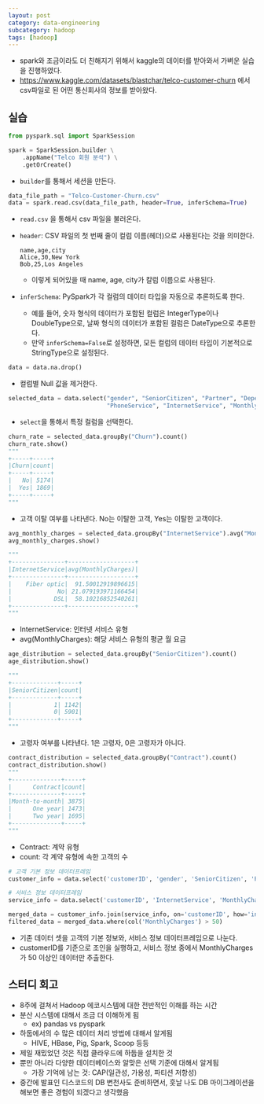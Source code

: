 ```yaml
---
layout: post
category: data-engineering
subcategory: hadoop
tags: [hadoop]
---
```


- spark와 조금이라도 더 친해지기 위해서 kaggle의 데이터를 받아와서 가벼운 실습을 진행하였다.
- https://www.kaggle.com/datasets/blastchar/telco-customer-churn 에서 csv파일로 된 어떤 통신회사의 정보를 받아왔다.

## 실습

```python
from pyspark.sql import SparkSession

spark = SparkSession.builder \
    .appName("Telco 회원 분석") \
    .getOrCreate()
```

- `builder`를 통해서 세션을 만든다.

```python
data_file_path = "Telco-Customer-Churn.csv"
data = spark.read.csv(data_file_path, header=True, inferSchema=True)
```
- `read.csv` 을 통해서 csv 파일을 불러온다.
- `header`: CSV 파일의 첫 번째 줄이 컬럼 이름(헤더)으로 사용된다는 것을 의미한다.
    
    ```
    name,age,city
    Alice,30,New York
    Bob,25,Los Angeles
    ```

    - 이렇게 되어있을 때 name, age, city가 칼럼 이름으로 사용된다.

- `inferSchema`: PySpark가 각 컬럼의 데이터 타입을 자동으로 추론하도록 한다.
    - 예를 들어, 숫자 형식의 데이터가 포함된 컬럼은 IntegerType이나 DoubleType으로, 날짜 형식의 데이터가 포함된 컬럼은 DateType으로 추론한다.
    - 만약 `inferSchema=False`로 설정하면, 모든 컬럼의 데이터 타입이 기본적으로 StringType으로 설정된다.

```python
data = data.na.drop()
```

- 컬럼별 Null 값을 제거한다.

```python
selected_data = data.select("gender", "SeniorCitizen", "Partner", "Dependents", "tenure", 
                            "PhoneService", "InternetService", "MonthlyCharges", "TotalCharges", "Churn", "Constract")
```

- `select`을 통해서 특정 컬럼을 선택한다.

```python
churn_rate = selected_data.groupBy("Churn").count()
churn_rate.show()
"""
+-----+-----+
|Churn|count|
+-----+-----+
|   No| 5174|
|  Yes| 1869|
+-----+-----+
"""
```

- 고객 이탈 여부를 나타낸다. No는 이탈한 고객, Yes는 이탈한 고객이다.

```python
avg_monthly_charges = selected_data.groupBy("InternetService").avg("MonthlyCharges")
avg_monthly_charges.show()

"""
+---------------+-------------------+
|InternetService|avg(MonthlyCharges)|
+---------------+-------------------+
|    Fiber optic|  91.50012919896615|
|             No| 21.079193971166454|
|            DSL|  58.10216852540261|
+---------------+-------------------+
"""
```

- InternetService: 인터넷 서비스 유형
- avg(MonthlyCharges): 해당 서비스 유형의 평균 월 요금

```python
age_distribution = selected_data.groupBy("SeniorCitizen").count()
age_distribution.show()

"""
+-------------+-----+
|SeniorCitizen|count|
+-------------+-----+
|            1| 1142|
|            0| 5901|
+-------------+-----+
"""
```

- 고령자 여부를 나타낸다. 1은 고령자, 0은 고령자가 아니다.


```python
contract_distribution = selected_data.groupBy("Contract").count()
contract_distribution.show()
"""
+--------------+-----+
|      Contract|count|
+--------------+-----+
|Month-to-month| 3875|
|      One year| 1473|
|      Two year| 1695|
+--------------+-----+ 
"""
```

- Contract: 계약 유형
- count: 각 계약 유형에 속한 고객의 수

```python
# 고객 기본 정보 데이터프레임
customer_info = data.select('customerID', 'gender', 'SeniorCitizen', 'Partner', 'Dependents')

# 서비스 정보 데이터프레임
service_info = data.select('customerID', 'InternetService', 'MonthlyCharges', 'TotalCharges')

merged_data = customer_info.join(service_info, on='customerID', how='inner')
filtered_data = merged_data.where(col('MonthlyCharges') > 50)
```

- 기존 데이터 셋을 고객의 기본 정보와, 서비스 정보 데이터프레임으로 나눈다.
- customerID를 기준으로 조인을 실행하고, 서비스 정보 중에서 MonthlyCharges가 50 이상인 데이터만 추출한다.


## 스터디 회고
- 8주에 걸쳐서 Hadoop 에코시스템에 대한 전반적인 이해를 하는 시간
- 분산 시스템에 대해서 조금 더 이해하게 됨
    - ex) pandas vs pyspark
- 하둡에서의 수 많은 데이터 처리 방법에 대해서 알게됨
    - HIVE, HBase, Pig, Spark, Scoop 등등
- 제일 재밌었던 것은 직접 클라우드에 하둡을 설치한 것
- 뿐만 아니라 다양한 데이터베이스와 알맞은 선택 기준에 대해서 알게됨
    - 가장 기억에 남는 것: CAP(일관성, 가용성, 파티션 저항성)
- 중간에 발표인 디스코드의 DB 변천사도 준비하면서, 훗날 나도 DB 마이그레이션을 해보면 좋은 경험이 되겠다고 생각했음